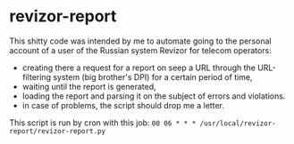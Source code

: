 # revizor-report

This shitty code was intended by me to automate going to the personal account of a user of the Russian system Revizor for telecom operators:

* creating there a request for a report on seep a URL through the URL-filtering system (big brother's DPI) for a certain period of time,
* waiting until the report is generated,
* loading the report and parsing it on the subject of errors and violations.
* in case of problems, the script should drop me a letter.

This script is run by cron with this job:
```00 06 * * * /usr/local/revizor-report/revizor-report.py```
